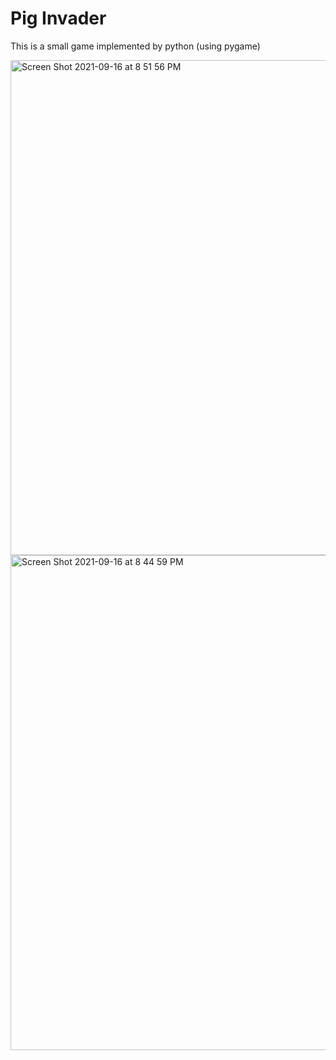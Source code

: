 # Pig Invader
This is a small game implemented by python (using pygame)

<img width="792" alt="Screen Shot 2021-09-16 at 8 51 56 PM" src="https://user-images.githubusercontent.com/74691966/133711251-a3842892-da6c-4615-a01e-eb56b501f64d.png">
<img width="792" alt="Screen Shot 2021-09-16 at 8 44 59 PM" src="https://user-images.githubusercontent.com/74691966/133711263-0aea78d7-2670-454d-a54c-62f4c353f177.png">

